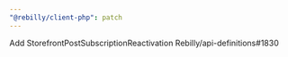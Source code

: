 ```yaml
---
"@rebilly/client-php": patch
---
```


Add StorefrontPostSubscriptionReactivation Rebilly/api-definitions#1830
